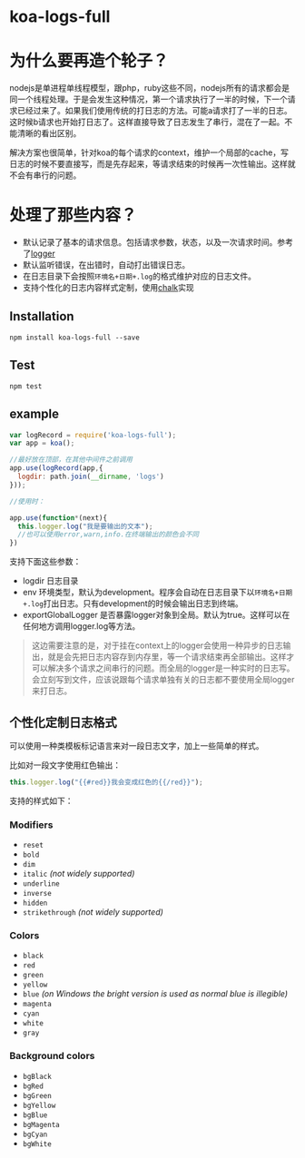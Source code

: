 koa-logs-full
=================

为什么要再造个轮子？
====

nodejs是单进程单线程模型，跟php，ruby这些不同，nodejs所有的请求都会是同一个线程处理。于是会发生这种情况，第一个请求执行了一半的时候，下一个请求已经过来了。如果我们使用传统的打日志的方法。可能a请求打了一半的日志。这时候b请求也开始打日志了。这样直接导致了日志发生了串行，混在了一起。不能清晰的看出区别。

解决方案也很简单，针对koa的每个请求的context，维护一个局部的cache，写日志的时候不要直接写，而是先存起来，等请求结束的时候再一次性输出。这样就不会有串行的问题。

处理了那些内容？
====

* 默认记录了基本的请求信息。包括请求参数，状态，以及一次请求时间。参考了[logger](https://github.com/koajs/logger)
* 默认监听错误，在出错时，自动打出错误日志。
* 在日志目录下会按照`环境名+日期+.log`的格式维护对应的日志文件。
* 支持个性化的日志内容样式定制，使用[chalk](https://github.com/sindresorhus/chalk)实现

## Installation

```
npm install koa-logs-full --save
```

## Test

```
npm test
```


## example

```js
var logRecord = require('koa-logs-full');
var app = koa();

//最好放在顶部，在其他中间件之前调用
app.use(logRecord(app,{
  logdir: path.join(__dirname, 'logs')
}));

//使用时：

app.use(function*(next){
  this.logger.log("我是要输出的文本");
  //也可以使用error,warn,info.在终端输出的颜色会不同
})


```

支持下面这些参数：

* logdir 日志目录
* env 环境类型，默认为development。程序会自动在日志目录下以`环境名+日期+.log`打出日志。只有development的时候会输出日志到终端。
* exportGlobalLogger 是否暴露logger对象到全局。默认为true。这样可以在任何地方调用logger.log等方法。

> 这边需要注意的是，对于挂在context上的logger会使用一种异步的日志输出，就是会先把日志内容存到内存里，等一个请求结束再全部输出。这样才可以解决多个请求之间串行的问题。而全局的logger是一种实时的日志写。会立刻写到文件，应该说跟每个请求单独有关的日志都不要使用全局logger来打日志。



## 个性化定制日志格式

可以使用一种类模板标记语言来对一段日志文字，加上一些简单的样式。

比如对一段文字使用红色输出：

```js
this.logger.log("{{#red}}我会变成红色的{{/red}}");
```
支持的样式如下：

### Modifiers

- `reset`
- `bold`
- `dim`
- `italic` *(not widely supported)*
- `underline`
- `inverse`
- `hidden`
- `strikethrough` *(not widely supported)*

### Colors

- `black`
- `red`
- `green`
- `yellow`
- `blue` *(on Windows the bright version is used as normal blue is illegible)*
- `magenta`
- `cyan`
- `white`
- `gray`

### Background colors

- `bgBlack`
- `bgRed`
- `bgGreen`
- `bgYellow`
- `bgBlue`
- `bgMagenta`
- `bgCyan`
- `bgWhite`